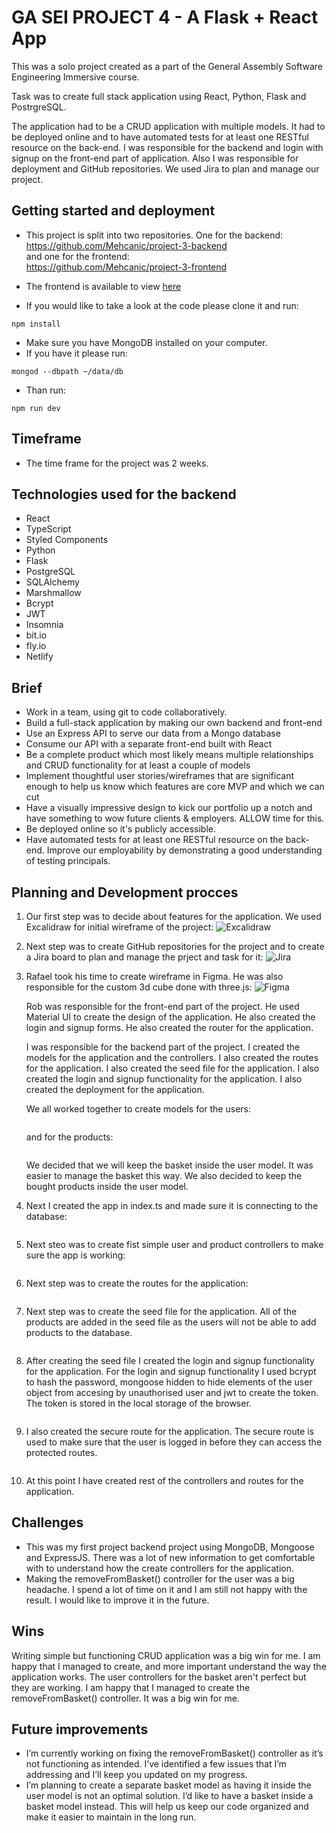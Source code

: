 
# GA SEI PROJECT 4 - A Flask + React App

This was a solo project created as a part of the General Assembly Software Engineering Immersive course.

Task was to create full stack application using  React, Python, Flask and PostrgreSQL.

The application had to be a CRUD application with multiple models. It had to be deployed online and to have automated tests for at least one RESTful resource on the back-end. I was responsible for the backend and login with signup on the front-end part of application. Also I was responsible for deployment and GitHub repositories. We used Jira to plan and manage our project.

## Getting started and deployment

- This project is split into two repositories. One for the backend:  
  <https://github.com/Mehcanic/project-3-backend>  
  and one for the frontend:  
  <https://github.com/Mehcanic/project-3-frontend>

- The frontend is available to view [here](<https://project-kleur.netlify.app/>)
- If you would like to take a look at the code please clone it and run:

```console
npm install
```

- Make sure you have MongoDB installed on your computer.
- If you have it please run:

```console
mongod --dbpath ~/data/db
```

- Than run:

```console
npm run dev
```

## Timeframe

- The time frame for the project was 2 weeks.

## Technologies used for the backend

- React
- TypeScript
- Styled Components
- Python
- Flask
- PostgreSQL
- SQLAlchemy
- Marshmallow
- Bcrypt
- JWT
- Insomnia
- bit.io
- fly.io
- Netlify


## Brief

- Work in a team, using git to code collaboratively.
- Build a full-stack application by making our own backend and front-end
- Use an Express API to serve our data from a Mongo database
- Consume our API with a separate front-end built with React
- Be a complete product which most likely means multiple relationships and CRUD functionality for at least a couple of models
- Implement thoughtful user stories/wireframes that are significant enough to help us know which features are core MVP and which we can cut
- Have a visually impressive design to kick our portfolio up a notch and have something to wow future clients & employers. ALLOW time for this.
- Be deployed online so it's publicly accessible.
- Have automated tests for at least one RESTful resource on the back-end. Improve our employability by demonstrating a good understanding of testing principals.

## Planning and Development procces

1. Our first step was to decide about features for the application. We used Excalidraw for initial wireframe of the project:
![Excalidraw](./Excalidraw.png)

2. Next step was to create GitHub repositories for the project and to create a Jira board to plan and manage the prject and task for it:
![Jira](./Jira-board.png)

3. Rafael took his time to create wireframe in Figma. He was also responsible for the custom 3d cube done with three.js:
![Figma](./Figma-board.png)

    Rob was responsible for the front-end part of the project. He used Material UI to create the design of the application. He also created the login and signup forms. He also created the router for the application.

    I was responsible for the backend part of the project. I created the models for the application and the controllers. I also created the routes for the application. I also created the seed file for the application. I also created the login and signup functionality for the application. I also created the deployment for the application.

    We all worked together to create models for the users:

      ```javascript

      ```

    and for the products:

    ```javascript

    ```

    We decided that we will keep the basket inside the user model. It was easier to manage the basket this way. We also decided to keep the bought products inside the user model.

4. Next I created the app in index.ts and made sure it is connecting to the database:

    ```javascript

    ```

5. Next steo was to create fist simple user and product controllers to make sure the app is working:

    ```javascript

    ```

6. Next step was to create the routes for the application:

    ```javascript

    ```

7. Next step was to create the seed file for the application. All of the products are added in the seed file as the users will not be able to add products to the database.

    ```javascript

    ```

8. After creating the seed file I created the login and signup functionality for the application. For the login and signup functionality I used bcrypt to hash the password, mongoose hidden to hide elements of the user object from accesing by unauthorised user and jwt to create the token. The token is stored in the local storage of the browser.

    ```javascript

    ```

9. I also created the secure route for the application. The secure route is used to make sure that the user is logged in before they can access the protected routes.

    ```javascript

    ```

10. At this point I have created rest of the controllers and routes for the application.

## Challenges

- This was my first project backend project using MongoDB, Mongoose and ExpressJS. There was a lot of new information to get comfortable with to understand how the create controllers for the application.
- Making the removeFromBasket() controller for the user was a big headache. I spend a lot of time on it and I am still not happy with the result. I would like to improve it in the future.

## Wins

Writing simple but functioning CRUD application was a big win for me. I am happy that I managed to create, and more important understand the way the application works. The user controllers for the basket aren't perfect but they are working. I am happy that I managed to create the removeFromBasket() controller. It was a big win for me.

## Future improvements

- I’m currently working on fixing the removeFromBasket() controller as it’s not functioning as intended. I’ve identified a few issues that I’m addressing and I’ll keep you updated on my progress.
- I’m planning to create a separate basket model as having it inside the user model is not an optimal solution. I’d like to have a basket inside a basket model instead. This will help us keep our code organized and make it easier to maintain in the long run.
